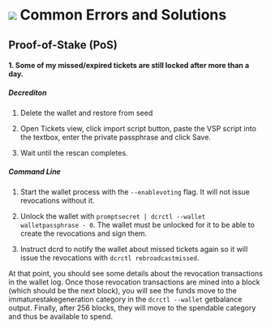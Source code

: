 # <img class="dcr-icon" src="/img/dcr-icons/Question.svg" /> Common Errors and Solutions

## Proof-of-Stake (PoS)

#### 1. Some of my missed/expired tickets are still locked after more than a day. 

##### Decrediton

1. Delete the wallet and restore from seed

1. Open Tickets view, click import script button, paste the VSP script into the textbox, enter the private passphrase and click Save.

1. Wait until the rescan completes.

##### Command Line

1. Start the wallet process with the `--enablevoting` flag. It will not issue revocations without it.

1. Unlock the wallet with `promptsecret | dcrctl --wallet walletpassphrase - 0`. The wallet must be unlocked for it to be able to create the revocations and sign them.

1. Instruct dcrd to notify the wallet about missed tickets again so it will issue the revocations with `dcrctl rebroadcastmissed`.

At that point, you should see some details about the revocation transactions in the wallet log.
Once those revocation transactions are mined into a block (which should be the next block),
you will see the funds move to the immaturestakegeneration category in the `dcrctl --wallet`
getbalance output. Finally, after 256 blocks, they will move to the spendable category and thus be available to spend.
